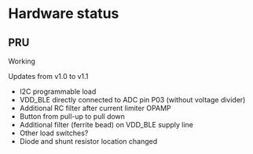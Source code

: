 # Hardware status
## PRU
Working

Updates from v1.0 to v1.1
- I2C programmable load
- VDD_BLE directly connected to ADC pin P03 (without voltage divider)
- Additional RC filter after current limiter OPAMP
- Button from pull-up to pull down
- Additional filter (ferrite bead) on VDD_BLE supply line
- Other load switches?
- Diode and shunt resistor location changed
